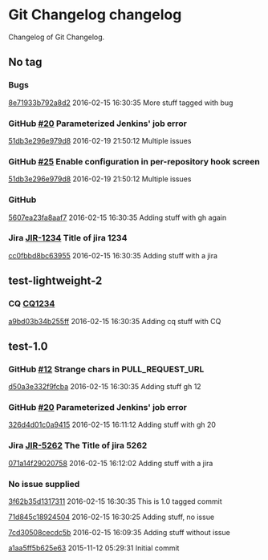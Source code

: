 # Git Changelog changelog

Changelog of Git Changelog.

## No tag
### Bugs 
[8e71933b792a8d2](https://server/8e71933b792a8d2) 2016-02-15 16:30:35
More stuff tagged with bug

### GitHub [#20](https://github.com/tomasbjerre/pull-request-notifier-for-bitbucket/issues/20) Parameterized Jenkins&#39; job error
[51db3e296e979d8](https://server/51db3e296e979d8) 2016-02-19 21:50:12
Multiple issues

### GitHub [#25](https://github.com/tomasbjerre/pull-request-notifier-for-bitbucket/issues/25) Enable  configuration in per-repository hook screen
[51db3e296e979d8](https://server/51db3e296e979d8) 2016-02-19 21:50:12
Multiple issues

### GitHub 
[5607ea23fa8aaf7](https://server/5607ea23fa8aaf7) 2016-02-15 16:30:35
Adding stuff
 with gh again

### Jira [JIR-1234](https://jiraserver/jira/browse/) Title of jira 1234
[cc0fbbd8bc63955](https://server/cc0fbbd8bc63955) 2016-02-15 16:30:35
Adding stuff with a jira

## test-lightweight-2
### CQ [CQ1234](http://cq/1234) 
[a9bd03b34b255ff](https://server/a9bd03b34b255ff) 2016-02-15 16:30:35
Adding cq stuff with CQ

## test-1.0
### GitHub [#12](https://github.com/tomasbjerre/pull-request-notifier-for-bitbucket/issues/12) Strange chars in PULL_REQUEST_URL
[d50a3e332f9fcba](https://server/d50a3e332f9fcba) 2016-02-15 16:30:35
Adding stuff  gh 12

### GitHub [#20](https://github.com/tomasbjerre/pull-request-notifier-for-bitbucket/issues/20) Parameterized Jenkins&#39; job error
[326d4d01c0a9415](https://server/326d4d01c0a9415) 2016-02-15 16:11:12
Adding stuff with gh 20

### Jira [JIR-5262](https://jiraserver/jira/browse/) The Title of jira 5262
[071a14f29020758](https://server/071a14f29020758) 2016-02-15 16:12:02
Adding stuff with a jira

### No issue supplied 
[3f62b35d1317311](https://server/3f62b35d1317311) 2016-02-15 16:30:35
This is 1.0 tagged commit

[71d845c18924504](https://server/71d845c18924504) 2016-02-15 16:30:25
Adding stuff, no issue

[7cd30508cecdc5b](https://server/7cd30508cecdc5b) 2016-02-15 16:09:35
Adding stuff without issue

[a1aa5ff5b625e63](https://server/a1aa5ff5b625e63) 2015-11-12 05:29:31
Initial commit